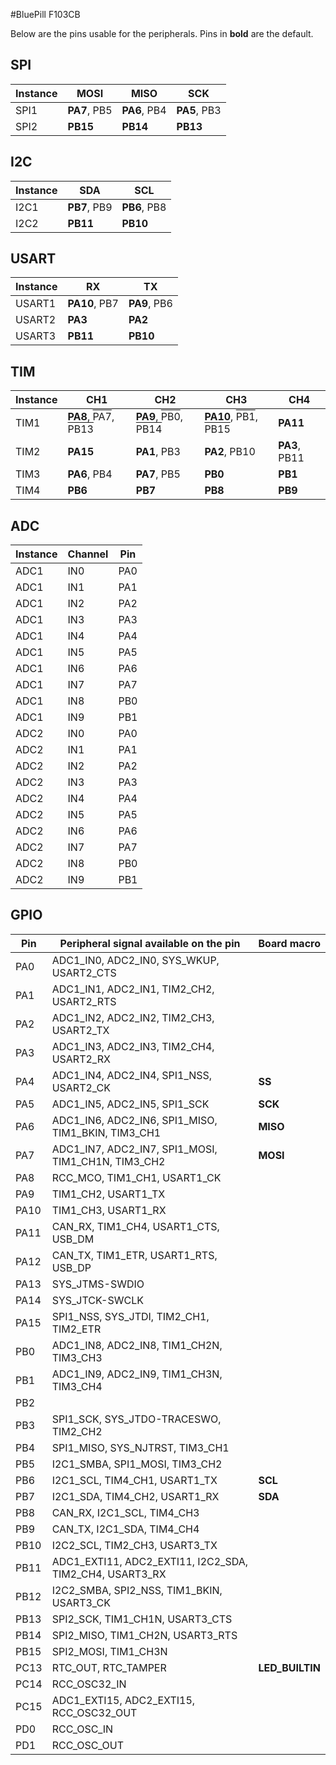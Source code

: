 #BluePill F103CB

Below are the pins usable for the peripherals. Pins in **bold** are the default.

## SPI

Instance |MOSI|MISO|SCK|
-|-|-|-|
SPI1|**PA7**, PB5|**PA6**, PB4|**PA5**, PB3|
SPI2|**PB15**|**PB14**|**PB13**|

## I2C

Instance |SDA|SCL|
-|-|-|
I2C1|**PB7**, PB9|**PB6**, PB8|
I2C2|**PB11**|**PB10**|

## USART

Instance |RX|TX|
-|-|-|
USART1|**PA10**, PB7|**PA9**, PB6|
USART2|**PA3**|**PA2**|
USART3|**PB11**|**PB10**|

## TIM

Instance |CH1|CH2|CH3|CH4|
-|-|-|-|-|
TIM1|**PA8**, <span style="text-decoration: overline">PA7</span>, <span style="text-decoration: overline">PB13</span>|**PA9**, <span style="text-decoration: overline">PB0</span>, <span style="text-decoration: overline">PB14</span>|**PA10**, <span style="text-decoration: overline">PB1</span>, <span style="text-decoration: overline">PB15</span>|**PA11**|
TIM2|**PA15**|**PA1**, PB3|**PA2**, PB10|**PA3**, PB11|
TIM3|**PA6**, PB4|**PA7**, PB5|**PB0**|**PB1**|
TIM4|**PB6**|**PB7**|**PB8**|**PB9**|

## ADC 

Instance | Channel | Pin
-|-|-
ADC1|IN0|PA0|
ADC1|IN1|PA1|
ADC1|IN2|PA2|
ADC1|IN3|PA3|
ADC1|IN4|PA4|
ADC1|IN5|PA5|
ADC1|IN6|PA6|
ADC1|IN7|PA7|
ADC1|IN8|PB0|
ADC1|IN9|PB1|
ADC2|IN0|PA0|
ADC2|IN1|PA1|
ADC2|IN2|PA2|
ADC2|IN3|PA3|
ADC2|IN4|PA4|
ADC2|IN5|PA5|
ADC2|IN6|PA6|
ADC2|IN7|PA7|
ADC2|IN8|PB0|
ADC2|IN9|PB1|

## GPIO 

Pin | Peripheral signal available on the pin | Board macro
-|-|-
PA0 |ADC1_IN0, ADC2_IN0, SYS_WKUP, USART2_CTS||
PA1 |ADC1_IN1, ADC2_IN1, TIM2_CH2, USART2_RTS||
PA2 |ADC1_IN2, ADC2_IN2, TIM2_CH3, USART2_TX||
PA3 |ADC1_IN3, ADC2_IN3, TIM2_CH4, USART2_RX||
PA4 |ADC1_IN4, ADC2_IN4, SPI1_NSS, USART2_CK|**SS**|
PA5 |ADC1_IN5, ADC2_IN5, SPI1_SCK|**SCK**|
PA6 |ADC1_IN6, ADC2_IN6, SPI1_MISO, TIM1_BKIN, TIM3_CH1|**MISO**|
PA7 |ADC1_IN7, ADC2_IN7, SPI1_MOSI, TIM1_CH1N, TIM3_CH2|**MOSI**|
PA8 |RCC_MCO, TIM1_CH1, USART1_CK||
PA9 |TIM1_CH2, USART1_TX||
PA10 |TIM1_CH3, USART1_RX||
PA11 |CAN_RX, TIM1_CH4, USART1_CTS, USB_DM||
PA12 |CAN_TX, TIM1_ETR, USART1_RTS, USB_DP||
PA13 |SYS_JTMS-SWDIO||
PA14 |SYS_JTCK-SWCLK||
PA15 |SPI1_NSS, SYS_JTDI, TIM2_CH1, TIM2_ETR||
PB0 |ADC1_IN8, ADC2_IN8, TIM1_CH2N, TIM3_CH3||
PB1 |ADC1_IN9, ADC2_IN9, TIM1_CH3N, TIM3_CH4||
PB2 |||
PB3 |SPI1_SCK, SYS_JTDO-TRACESWO, TIM2_CH2||
PB4 |SPI1_MISO, SYS_NJTRST, TIM3_CH1||
PB5 |I2C1_SMBA, SPI1_MOSI, TIM3_CH2||
PB6 |I2C1_SCL, TIM4_CH1, USART1_TX|**SCL**|
PB7 |I2C1_SDA, TIM4_CH2, USART1_RX|**SDA**|
PB8 |CAN_RX, I2C1_SCL, TIM4_CH3||
PB9 |CAN_TX, I2C1_SDA, TIM4_CH4||
PB10 |I2C2_SCL, TIM2_CH3, USART3_TX||
PB11 |ADC1_EXTI11, ADC2_EXTI11, I2C2_SDA, TIM2_CH4, USART3_RX||
PB12 |I2C2_SMBA, SPI2_NSS, TIM1_BKIN, USART3_CK||
PB13 |SPI2_SCK, TIM1_CH1N, USART3_CTS||
PB14 |SPI2_MISO, TIM1_CH2N, USART3_RTS||
PB15 |SPI2_MOSI, TIM1_CH3N||
PC13 |RTC_OUT, RTC_TAMPER|**LED_BUILTIN**|
PC14 |RCC_OSC32_IN||
PC15 |ADC1_EXTI15, ADC2_EXTI15, RCC_OSC32_OUT||
PD0 |RCC_OSC_IN||
PD1 |RCC_OSC_OUT||
